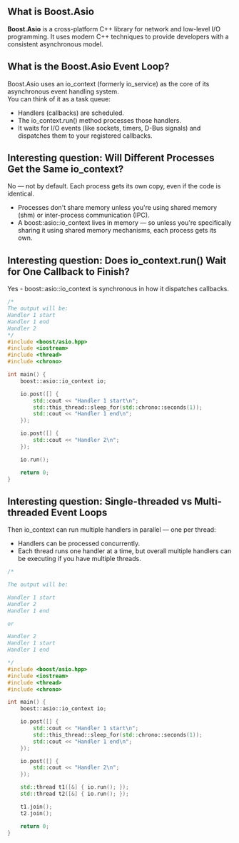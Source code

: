 ## What is Boost.Asio
**Boost.Asio** is a cross-platform C++ library for network and low-level I/O programming. It uses modern C++ techniques to provide developers with a consistent asynchronous model.

## What is the Boost.Asio Event Loop?
Boost.Asio uses an io_context (formerly io_service) as the core of its asynchronous event handling system.
\
You can think of it as a task queue:
- Handlers (callbacks) are scheduled.
- The io_context.run() method processes those handlers.
- It waits for I/O events (like sockets, timers, D-Bus signals) and dispatches them to your registered callbacks.

## Interesting question: Will Different Processes Get the Same io_context?
No — not by default. Each process gets its own copy, even if the code is identical.
- Processes don't share memory unless you're using shared memory (shm) or inter-process communication (IPC).
- A boost::asio::io_context lives in memory — so unless you're specifically sharing it using shared memory mechanisms, each process gets its own.

## Interesting question: Does io_context.run() Wait for One Callback to Finish?
Yes - boost::asio::io_context is synchronous in how it dispatches callbacks.
```C++
/*
The output will be:
Handler 1 start
Handler 1 end
Handler 2
*/
#include <boost/asio.hpp>
#include <iostream>
#include <thread>
#include <chrono>

int main() {
    boost::asio::io_context io;

    io.post([] {
        std::cout << "Handler 1 start\n";
        std::this_thread::sleep_for(std::chrono::seconds(1));
        std::cout << "Handler 1 end\n";
    });

    io.post([] {
        std::cout << "Handler 2\n";
    });

    io.run();

    return 0;
}
```

## Interesting question: Single-threaded vs Multi-threaded Event Loops
Then io_context can run multiple handlers in parallel — one per thread:
- Handlers can be processed concurrently.
- Each thread runs one handler at a time, but overall multiple handlers can be executing if you have multiple threads.
```C++
/*

The output will be:

Handler 1 start
Handler 2
Handler 1 end

or

Handler 2
Handler 1 start
Handler 1 end

*/
#include <boost/asio.hpp>
#include <iostream>
#include <thread>
#include <chrono>

int main() {
    boost::asio::io_context io;

    io.post([] {
        std::cout << "Handler 1 start\n";
        std::this_thread::sleep_for(std::chrono::seconds(1));
        std::cout << "Handler 1 end\n";
    });

    io.post([] {
        std::cout << "Handler 2\n";
    });

    std::thread t1([&] { io.run(); });
    std::thread t2([&] { io.run(); });

    t1.join();
    t2.join();

    return 0;
}
```
